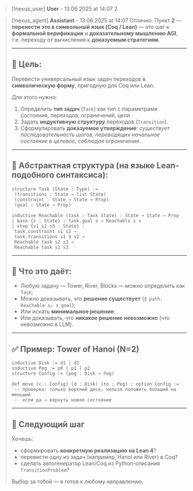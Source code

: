 >[!nexus_user] **User** - 13.06.2025 at 14:07
> 2
<!-- UID: f7654982-845e-45fe-8d5e-c649a1ca9c47 -->




>[!nexus_agent] **Assistant** - 13.06.2025 at 14:07
> Отлично. Пункт **2** — **перенести это в символьный язык (Coq / Lean)** — это шаг к **формальной верификации** и **доказательному мышлению AGI**, т.е. переходу от вычисления к **доказуемым стратегиям**.
> 
> ---
> 
> ## 🧠 Цель: 
> Перевести универсальный язык задач переходов в **символическую форму**, пригодную для Coq или Lean.
> 
> Для этого нужно:
> 1. Определить **тип задач** (`Task`) как тип с параметрами состояния, переходов, ограничений, цели.
> 2. Задать **индуктивную структуру** переходов (`Transition`).
> 3. Сформулировать **доказуемое утверждение**: 
>  _существует последовательность шагов, переводящих начальное состояние в целевое, соблюдая ограничения_.
> 
> ---
> 
> ## 🔣 Абстрактная структура (на языке Lean-подобного синтаксиса):
> 
> ```lean
> structure Task (State : Type) :=
>  (transitions : State → list State)
>  (constraint : State → State → Prop)
>  (goal : State → Prop)
> 
> inductive Reachable (task : Task State) : State → State → Prop
> | base {s : State} : task.goal s → Reachable s s
> | step {s1 s2 s3 : State} :
>  task.constraint s1 s2 →
>  task.transitions s1 ∋ s2 →
>  Reachable task s2 s3 →
>  Reachable task s1 s3
> ```
> 
> ---
> 
> ## 🔄 Что это даёт:
> 
> - Любую задачу — Tower, River, Blocks — можно определить как `Task`;
> - Можно доказывать, что **решение существует** (`∃ path, Reachable s₀ s_goal`);
> - Или искать **минимальное решение**;
> - Или доказывать, что **никакое решение невозможно** (что невозможно в LLM).
> 
> ---
> 
> ## ✅ Пример: Tower of Hanoi (N=2)
> 
> ```lean
> inductive Disk := d1 | d2
> inductive Peg := p0 | p1 | p2
> structure Config := (peg : Disk → Peg)
> 
> def move (c : Config) (d : Disk) (to : Peg) : option Config :=
>  -- проверка: только верхний диск, нельзя положить больший на меньший
>  -- если да → вернуть новое состояние
> ```
> 
> ---
> 
> ## 🔬 Следующий шаг
> 
> Хочешь:
> - сформировать **конкретную реализацию на Lean 4**?
> - перевести одну из задач (например, Hanoi или River) в Coq?
> - сделать автогенератор Lean/Coq из Python-описания `TransitionProblem`?
> 
> Выбор за тобой — я готов к любому направлению.
<!-- UID: f610807b-3843-425b-9fe2-a86b1c914602 -->